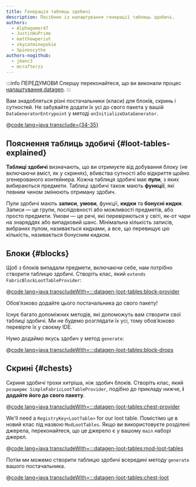 ```yaml
---
title: Генерація таблиць здобичі
description: Посібник із налаштування генерації таблиць здобичі.
authors:
  - Alphagamer47
  - JustinHuPrime
  - matthewperiut
  - skycatminepokie
  - Spinoscythe
authors-nogithub:
  - jmanc3
  - mcrafterzz
---
```


:::info ПЕРЕДУМОВИ
Спершу переконайтеся, що ви виконали процес [налаштування datagen](./setup).
:::

Вам знадобляться різні постачальники (класи) для блоків, скринь і сутностей. Не забувайте додати їх усі до свого пакета у вашій `DataGeneratorEntrypoint` у методі `onInitializeDataGenerator`.

@[code lang=java transclude={34-35}](@/reference/latest/src/client/java/com/example/docs/datagen/ExampleModDataGenerator.java)

## Пояснення таблиць здобичі {#loot-tables-explained}

**Таблиці здобичі** визначають, що ви отримуєте від добування блоку (не включаючи вміст, як у скринях), вбивства сутності або відкриття щойно згенерованого контейнера. Кожна таблиця здобичі має **пули**, з яких вибираються предмети. Таблиці здобичі також мають **функції**, які певним чином змінюють отриману здобич.

Пули здобичі мають **записи**, **умови**, функції, **кидки** та **бонусні кидки**. Записи — це групи, послідовності або можливості предметів, або просто предмети. Умови — це речі, які перевіряються у світі, як-от чари на знаряддях або випадковий шанс. Мінімальна кількість записів, вибраних пулом, називається кидками, а все, що перевищує цю кількість, називається бонусним кидком.

## Блоки {#blocks}

Щоб з блоків випадали предмети, включаючи себе, нам потрібно створити таблицю здобичі. Створіть клас, який `extends FabricBlockLootTableProvider`:

@[code lang=java transcludeWith=:::datagen-loot-tables:block-provider](@/reference/latest/src/client/java/com/example/docs/datagen/ExampleModBlockLootTableProvider.java)

Обов’язково додайте цього постачальника до свого пакету!

Існує багато допоміжних методів, які допоможуть вам створити свої таблиці здобичі. Ми не будемо розглядати їх усі, тому обов’язково перевірте їх у своєму IDE.

Нумо додаймо якусь здобич у метод `generate`:

@[code lang=java transcludeWith=:::datagen-loot-tables:block-drops](@/reference/latest/src/client/java/com/example/docs/datagen/ExampleModBlockLootTableProvider.java)

## Скрині {#chests}

Скриня здобичі трохи хитріша, ніж здобич блоків. Створіть клас, який `розширює SimpleFabricLootTableProvider`, подібно до прикладу нижче, **і додайте його до свого пакету**.

@[code lang=java transcludeWith=:::datagen-loot-tables:chest-provider](@/reference/latest/src/client/java/com/example/docs/datagen/ExampleModChestLootTableProvider.java)

We'll need a `RegistryKey<LootTable>` for our loot table. Помістімо це в новий клас під назвою `ModLootTables`. Якщо ви використовуєте розділені джерела, переконайтеся, що це джерело є у вашому `main` наборі джерел.

@[code lang=java transcludeWith=:::datagen-loot-tables:mod-loot-tables](@/reference/latest/src/main/java/com/example/docs/ModLootTables.java)

Потім ми можемо створити таблицю здобичі всередині методу `generate` вашого постачальника.

@[code lang=java transcludeWith=:::datagen-loot-tables:chest-loot](@/reference/latest/src/client/java/com/example/docs/datagen/ExampleModChestLootTableProvider.java)
